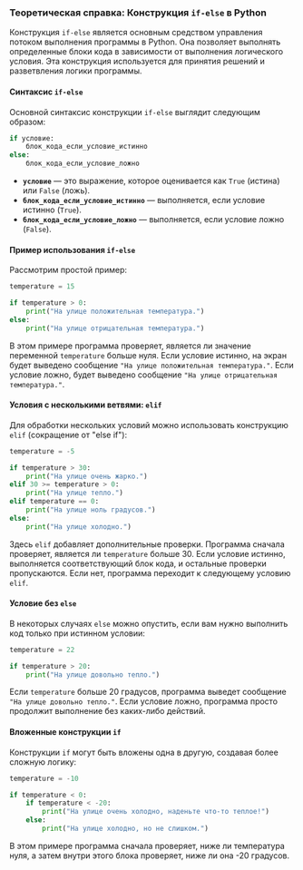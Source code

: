 ### Теоретическая справка: Конструкция `if-else` в Python

Конструкция `if-else` является основным средством управления потоком выполнения программы в Python. Она позволяет выполнять определенные блоки кода в зависимости от выполнения логического условия. Эта конструкция используется для принятия решений и разветвления логики программы.

#### Синтаксис `if-else`

Основной синтаксис конструкции `if-else` выглядит следующим образом:

```python
if условие:
    блок_кода_если_условие_истинно
else:
    блок_кода_если_условие_ложно
```

- **`условие`** — это выражение, которое оценивается как `True` (истина) или `False` (ложь).
- **`блок_кода_если_условие_истинно`** — выполняется, если условие истинно (`True`).
- **`блок_кода_если_условие_ложно`** — выполняется, если условие ложно (`False`).

#### Пример использования `if-else`

Рассмотрим простой пример:

```python
temperature = 15

if temperature > 0:
    print("На улице положительная температура.")
else:
    print("На улице отрицательная температура.")
```

В этом примере программа проверяет, является ли значение переменной `temperature` больше нуля. Если условие истинно, на экран будет выведено сообщение `"На улице положительная температура."`. Если условие ложно, будет выведено сообщение `"На улице отрицательная температура."`.

#### Условия с несколькими ветвями: `elif`

Для обработки нескольких условий можно использовать конструкцию `elif` (сокращение от "else if"):

```python
temperature = -5

if temperature > 30:
    print("На улице очень жарко.")
elif 30 >= temperature > 0:
    print("На улице тепло.")
elif temperature == 0:
    print("На улице ноль градусов.")
else:
    print("На улице холодно.")
```

Здесь `elif` добавляет дополнительные проверки. Программа сначала проверяет, является ли `temperature` больше 30. Если условие истинно, выполняется соответствующий блок кода, и остальные проверки пропускаются. Если нет, программа переходит к следующему условию `elif`.

#### Условие без `else`

В некоторых случаях `else` можно опустить, если вам нужно выполнить код только при истинном условии:

```python
temperature = 22

if temperature > 20:
    print("На улице довольно тепло.")
```

Если `temperature` больше 20 градусов, программа выведет сообщение `"На улице довольно тепло."`. Если условие ложно, программа просто продолжит выполнение без каких-либо действий.

#### Вложенные конструкции `if`

Конструкции `if` могут быть вложены одна в другую, создавая более сложную логику:

```python
temperature = -10

if temperature < 0:
    if temperature < -20:
        print("На улице очень холодно, наденьте что-то теплое!")
    else:
        print("На улице холодно, но не слишком.")
```

В этом примере программа сначала проверяет, ниже ли температура нуля, а затем внутри этого блока проверяет, ниже ли она -20 градусов.